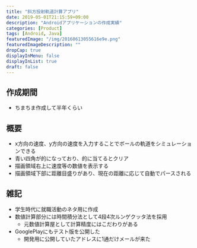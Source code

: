 ```yaml
---
title: "斜方投射軌道計算アプリ"
date: 2019-05-01T21:15:59+09:00
description: "Androidアプリケーションの作成実績"
categories: [Product]
tags: [Android, Java]
featuredImage: "/img/20160613055616e9e.png"
featuredImageDescription: ""
dropCap: true
displayInMenu: false
displayInList: true
draft: false
---
```


## 作成期間

- ちまちま作成して半年くらい

## 概要

- x方向の速度、y方向の速度を入力することでボールの軌道をシミュレーションできる
- 青い四角が的になっており、的に当てるとクリア
- 描画領域右上に速度等の数値を表示する
- 描画領域下部に距離目盛りがあり、現在の距離に応じて自動でパースされる

## 雑記

- 学生時代に就職活動のネタ用に作成
- 数値計算部分には時間積分法として4段4次ルンゲクッタ法を採用
  - 元数値計算屋として計算精度にはこだわりがある
- GooglePlayにもテスト版を公開した
  - 開発用に公開していたアドレスに1通だけメールが来た